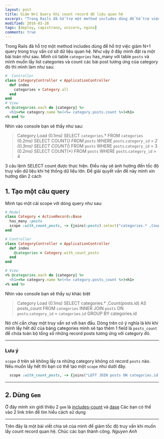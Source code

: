 ```yaml
---
layout: post
title: Giảm N+1 Query khi count record dữ liệu quan hệ
excerpt: "Trong Rails đã hỗ trợ một method includes dùng để hổ trợ việc giảm N+1 query trong truy vấn cơ sở dữ liệu quan hệ. Như vậy ở đây mình đặt ra một bài toán như sau."
modified: 2016-03-28
tags: [deploy, capistrano, unicorn, nginx]
comments: true
---
```

Trong Rails đã hỗ trợ một method includes dùng để hổ trợ việc giảm N+1 query trong truy vấn cơ sở dữ liệu quan hệ. Như vậy ở đây mình đặt ra một bài toán như sau.
Mình có table `categories`  has_many với table `posts` và mình muốn lấy list categories và count các bài post tương ứng của category đó thì mình làm như sau:
```ruby
#  Controller
class CategoryController < ApplicationController
  def index
    categories = Category.all
  end
end
# View
<% @categories.each do |category| %>
  <h1><%= category.name %>(<%= category.posts.count %>)<h1>
<% end %>
```
Nhìn vào console bạn sẽ thấy như sau:
>Category Load (0.1ms)  SELECT `categories`.* FROM `categories`
   (0.2ms)  SELECT COUNT(*) FROM `posts` WHERE `posts`.`category_id` = 2
   (0.3ms)  SELECT COUNT(*) FROM `posts` WHERE `posts`.`category_id` = 3
   (0.2ms)  SELECT COUNT(*) FROM `posts` WHERE `posts`.`category_id` = 4

3 câu lệnh SELECT count được thực hiện.  Điều này sẽ ảnh hưởng đến tốc độ truy vấn dữ liệu khi hệ thống dữ liệu lớn. Để giải quyết vấn đề này mình xin hướng dãn 2 cách 
## 1. Tạo một câu query
Mình tạo một cái scope với dòng query như sau:
``` ruby
# Model
class Category < ActiveRecord::Base
  has_many :posts
  scope :with_count_posts, -> {joins(:posts).select("categories.* ,Count(posts.id) AS posts_count").group("categories.id")}
end

# Controller
class CategoryController < ApplicationController
  def index
    @categories = Category.with_count_posts
  end
end

# View
<% @categories.each do |category| %>
  <h1><%= category.name %>(<%= category.posts_count %>)<h1>
<% end %>
```
Nhìn vào console bạn sẽ thấy sự khác biệt
>Category Load (0.1ms)  SELECT categories.* ,Count(posts.id) AS posts_count FROM `categories` INNER JOIN `posts` ON `posts`.`category_id` = `categories`.`id` GROUP BY categories.id

Nó chỉ cần chạy một truy vấn sơ với ban đầu. Dòng trên có ý nghĩa là khi khi mình lấy hết dữ của bảng categories mình sẽ tạo thêm 1 field là `posts_count` để chứa toàn bộ tổng số những record posts tương ứng với category đó.

------------------------------------------------------------
###  Lưu ý
 `scope` ở trên sẽ không lấy ra những category không có record `posts`  nào. Nếu muốn lấy hết thì bạn có thể tạo một `scope` như dưới đây.
``` ruby
  scope :with_count_posts, -> {joins("LEFT JOIN posts ON categories.id = posts.category_id").select("categories.* ,Count(posts.id) AS posts_count").group("categories.id")}
```  
-------------------------------------------------------------

## 2. Dùng `Gem`
Ở đây mình xin giới thiệu 2 `gem` là [includes-count](https://github.com/manastech/includes-count) và [dase](https://github.com/vovayartsev/dase)
Các bạn có thể vào 2 link trên để tìm hiểu cách sử dụng

---------------------------
Trên đây là một bài viết chia sẽ của mình để giảm tốc độ truy vấn khi muốn lấy count record quan hệ. Chúc các bạn thành công.
*Nguyen Anh*
